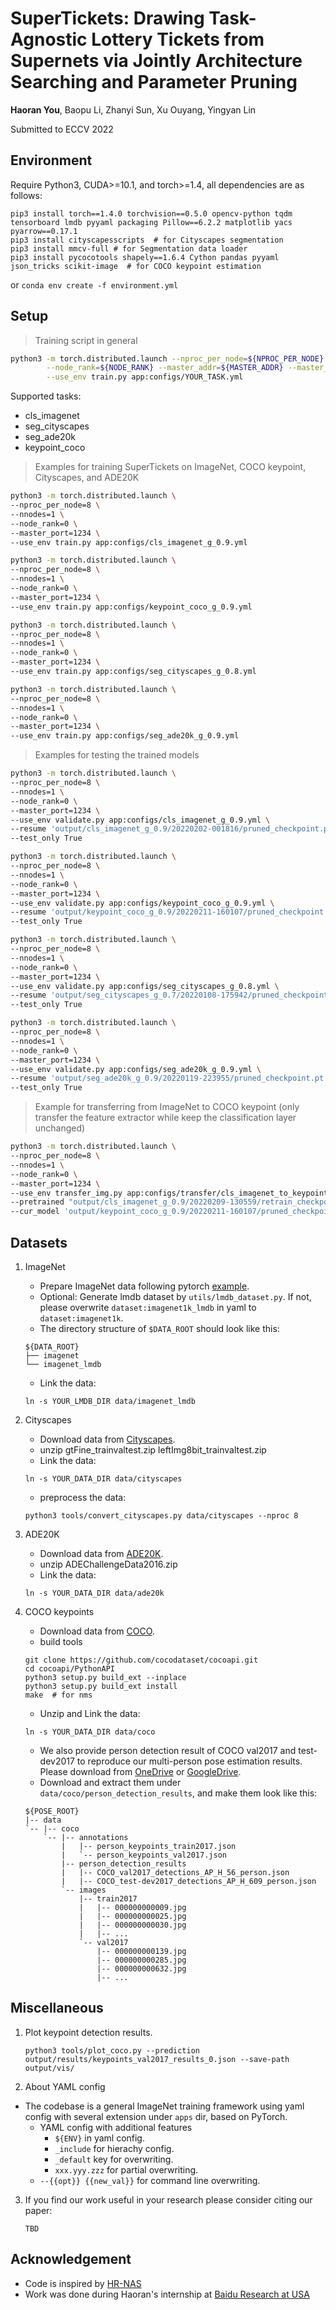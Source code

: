 # SuperTickets: Drawing Task-Agnostic Lottery Tickets from Supernets via Jointly Architecture Searching and Parameter Pruning

**Haoran You**, Baopu Li, Zhanyi Sun, Xu Ouyang, Yingyan Lin

Submitted to ECCV 2022

## Environment

Require Python3, CUDA>=10.1, and torch>=1.4, all dependencies are as follows:

```shell script
pip3 install torch==1.4.0 torchvision==0.5.0 opencv-python tqdm tensorboard lmdb pyyaml packaging Pillow==6.2.2 matplotlib yacs pyarrow==0.17.1
pip3 install cityscapesscripts  # for Cityscapes segmentation
pip3 install mmcv-full # for Segmentation data loader
pip3 install pycocotools shapely==1.6.4 Cython pandas pyyaml json_tricks scikit-image  # for COCO keypoint estimation
```
or ```conda env create -f environment.yml```

## Setup

> Training script in general

```bash
python3 -m torch.distributed.launch --nproc_per_node=${NPROC_PER_NODE} --nnodes=${N_NODES} \
        --node_rank=${NODE_RANK} --master_addr=${MASTER_ADDR} --master_port=${MASTER_PORT} \
        --use_env train.py app:configs/YOUR_TASK.yml
```

Supported tasks:
- cls_imagenet
- seg_cityscapes
- seg_ade20k
- keypoint_coco

> Examples for training SuperTickets on ImageNet, COCO keypoint, Cityscapes, and ADE20K

```bash
python3 -m torch.distributed.launch \
--nproc_per_node=8 \
--nnodes=1 \
--node_rank=0 \
--master_port=1234 \
--use_env train.py app:configs/cls_imagenet_g_0.9.yml
```
```bash
python3 -m torch.distributed.launch \
--nproc_per_node=8 \
--nnodes=1 \
--node_rank=0 \
--master_port=1234 \
--use_env train.py app:configs/keypoint_coco_g_0.9.yml
```
```bash
python3 -m torch.distributed.launch \
--nproc_per_node=8 \
--nnodes=1 \
--node_rank=0 \
--master_port=1234 \
--use_env train.py app:configs/seg_cityscapes_g_0.8.yml
```
```bash
python3 -m torch.distributed.launch \
--nproc_per_node=8 \
--nnodes=1 \
--node_rank=0 \
--master_port=1234 \
--use_env train.py app:configs/seg_ade20k_g_0.9.yml
```

> Examples for testing the trained models

```bash
python3 -m torch.distributed.launch \
--nproc_per_node=8 \
--nnodes=1 \
--node_rank=0 \
--master_port=1234 \
--use_env validate.py app:configs/cls_imagenet_g_0.9.yml \
--resume 'output/cls_imagenet_g_0.9/20220202-001816/pruned_checkpoint.pt' \
--test_only True
```
```bash
python3 -m torch.distributed.launch \
--nproc_per_node=8 \
--nnodes=1 \
--node_rank=0 \
--master_port=1234 \
--use_env validate.py app:configs/keypoint_coco_g_0.9.yml \
--resume 'output/keypoint_coco_g_0.9/20220211-160107/pruned_checkpoint.pt' \
--test_only True
```
```bash
python3 -m torch.distributed.launch \
--nproc_per_node=8 \
--nnodes=1 \
--node_rank=0 \
--master_port=1234 \
--use_env validate.py app:configs/seg_cityscapes_g_0.8.yml \
--resume 'output/seg_cityscapes_g_0.7/20220108-175942/pruned_checkpoint.pt' \
--test_only True
```
```bash
python3 -m torch.distributed.launch \
--nproc_per_node=8 \
--nnodes=1 \
--node_rank=0 \
--master_port=1234 \
--use_env validate.py app:configs/seg_ade20k_g_0.9.yml \
--resume 'output/seg_ade20k_g_0.9/20220119-223955/pruned_checkpoint.pt' \
--test_only True
```

> Example for transferring from ImageNet to COCO keypoint
> (only transfer the feature extractor while keep the classification layer unchanged)

```bash
python3 -m torch.distributed.launch \
--nproc_per_node=8 \
--nnodes=1 \
--node_rank=0 \
--master_port=1234 \
--use_env transfer_img.py app:configs/transfer/cls_imagenet_to_keypoint_coco_g_0.9.yml \
--pretrained "output/cls_imagenet_g_0.9/20220209-130559/retrain_checkpoint.pt" \
--cur_model 'output/keypoint_coco_g_0.9/20220211-160107/pruned_checkpoint.pt'
```

## Datasets

1. ImageNet
    - Prepare ImageNet data following pytorch [example](https://github.com/pytorch/examples/tree/master/imagenet).
    - Optional: Generate lmdb dataset by `utils/lmdb_dataset.py`. If not, please overwrite `dataset:imagenet1k_lmdb` in yaml to `dataset:imagenet1k`.
    - The directory structure of `$DATA_ROOT` should look like this:
    ```
    ${DATA_ROOT}
    ├── imagenet
    └── imagenet_lmdb
    ```
    - Link the data:
    ```shell script
    ln -s YOUR_LMDB_DIR data/imagenet_lmdb
    ```

2. Cityscapes
    - Download data from [Cityscapes](https://www.cityscapes-dataset.com/).
    - unzip gtFine_trainvaltest.zip leftImg8bit_trainvaltest.zip
    - Link the data:
    ```shell script
    ln -s YOUR_DATA_DIR data/cityscapes
    ```
    - preprocess the data:
    ```shell script
    python3 tools/convert_cityscapes.py data/cityscapes --nproc 8
    ```

3. ADE20K
    - Download data from [ADE20K](https://groups.csail.mit.edu/vision/datasets/ADE20K/).
    - unzip ADEChallengeData2016.zip
    - Link the data:
    ```shell script
    ln -s YOUR_DATA_DIR data/ade20k
    ```

4. COCO keypoints
    - Download data from [COCO](https://cocodataset.org/#download).
    - build tools
    ```shell script
    git clone https://github.com/cocodataset/cocoapi.git
    cd cocoapi/PythonAPI
    python3 setup.py build_ext --inplace
    python3 setup.py build_ext install
    make  # for nms
    ```
    - Unzip and Link the data:
    ```shell script
    ln -s YOUR_DATA_DIR data/coco
    ```
    - We also provide person detection result of COCO val2017 and test-dev2017 to reproduce our multi-person pose estimation results. Please download from [OneDrive](https://1drv.ms/f/s!AhIXJn_J-blWzzDXoz5BeFl8sWM-) or [GoogleDrive](https://drive.google.com/drive/folders/1fRUDNUDxe9fjqcRZ2bnF_TKMlO0nB_dk?usp=sharing).
    - Download and extract them under ```data/coco/person_detection_results```, and make them look like this:
    ```
    ${POSE_ROOT}
    |-- data
    `-- |-- coco
        `-- |-- annotations
            |   |-- person_keypoints_train2017.json
            |   `-- person_keypoints_val2017.json
            |-- person_detection_results
            |   |-- COCO_val2017_detections_AP_H_56_person.json
            |   |-- COCO_test-dev2017_detections_AP_H_609_person.json
            `-- images
                |-- train2017
                |   |-- 000000000009.jpg
                |   |-- 000000000025.jpg
                |   |-- 000000000030.jpg
                |   |-- ...
                `-- val2017
                    |-- 000000000139.jpg
                    |-- 000000000285.jpg
                    |-- 000000000632.jpg
                    |-- ...
    ```

## Miscellaneous
1. Plot keypoint detection results.
    ```shell script
    python3 tools/plot_coco.py --prediction output/results/keypoints_val2017_results_0.json --save-path output/vis/
    ```

2. About YAML config
- The codebase is a general ImageNet training framework using yaml config with several extension under `apps` dir, based on PyTorch.
    - YAML config with additional features
        - `${ENV}` in yaml config.
        - `_include` for hierachy config.
        - `_default` key for overwriting.
        - `xxx.yyy.zzz` for partial overwriting.
    - `--{{opt}} {{new_val}}` for command line overwriting.

3. If you find our work useful in your research please consider citing our paper:
    ```
    TBD
    ```

## Acknowledgement

* Code is inspired by [HR-NAS](https://github.com/dingmyu/HR-NAS)
* Work was done during Haoran's internship at [Baidu Research at USA](http://research.baidu.com/)
